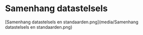 # Samenhang datastelsels

[Samenhang datastelsels en standaarden.png](media/Samenhang datastelsels en standaarden.png)
